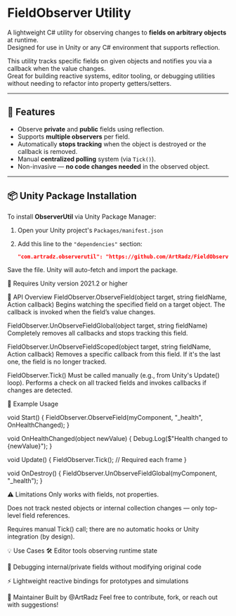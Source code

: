 # FieldObserver Utility

A lightweight C# utility for observing changes to **fields on arbitrary objects** at runtime.  
Designed for use in Unity or any C# environment that supports reflection.

This utility tracks specific fields on given objects and notifies you via a callback when the value changes.  
Great for building reactive systems, editor tooling, or debugging utilities without needing to refactor into property getters/setters.

---

## 🔧 Features

- Observe **private** and **public** fields using reflection.
- Supports **multiple observers** per field.
- Automatically **stops tracking** when the object is destroyed or the callback is removed.
- Manual **centralized polling** system (via `Tick()`).
- Non-invasive — **no code changes needed** in the observed object.

---

## 📦 Unity Package Installation

To install **ObserverUtil** via Unity Package Manager:

1. Open your Unity project's `Packages/manifest.json`
2. Add this line to the `"dependencies"` section:

   ```json
   "com.artradz.observerutil": "https://github.com/ArtRadz/FieldObserver.git"
Save the file. Unity will auto-fetch and import the package.

🎯 Requires Unity version 2021.2 or higher

🧰 API Overview
FieldObserver.ObserveField(object target, string fieldName, Action<object> callback)
Begins watching the specified field on a target object. The callback is invoked when the field’s value changes.

FieldObserver.UnObserveFieldGlobal(object target, string fieldName)
Completely removes all callbacks and stops tracking this field.

FieldObserver.UnObserveFieldScoped(object target, string fieldName, Action<object> callback)
Removes a specific callback from this field. If it's the last one, the field is no longer tracked.

FieldObserver.Tick()
Must be called manually (e.g., from Unity's Update() loop).
Performs a check on all tracked fields and invokes callbacks if changes are detected.

🧪 Example Usage

void Start()
{
    FieldObserver.ObserveField(myComponent, "_health", OnHealthChanged);
}

void OnHealthChanged(object newValue)
{
    Debug.Log($"Health changed to {newValue}");
}

void Update()
{
    FieldObserver.Tick(); // Required each frame
}

void OnDestroy()
{
    FieldObserver.UnObserveFieldGlobal(myComponent, "_health");
}


⚠️ Limitations
Only works with fields, not properties.

Does not track nested objects or internal collection changes — only top-level field references.

Requires manual Tick() call; there are no automatic hooks or Unity integration (by design).

💡 Use Cases
🛠️ Editor tools observing runtime state

🧪 Debugging internal/private fields without modifying original code

⚡ Lightweight reactive bindings for prototypes and simulations

🙌 Maintainer
Built by @ArtRadz
Feel free to contribute, fork, or reach out with suggestions!
